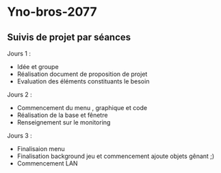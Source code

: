 # Yno-bros-2077

## Suivis de projet par séances 

Jours 1 : 
- Idée et groupe
- Réalisation document de proposition de projet
- Evaluation des éléments constituants le besoin

Jours 2 :
- Commencement du menu , graphique et code 
- Réalisation de la base et fênetre
- Renseignement sur le monitoring

Jours 3 : 
- Finalisaion menu
- Finalisation background jeu et commencement ajoute objets gênant ;)
- Commencement LAN